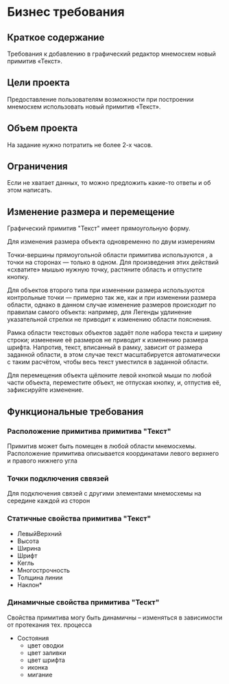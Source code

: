 # Бизнес требования
## Краткое содержание
Требования к добавлению в графический редактор мнемосхем новый примитив «Текст».


## Цели проекта
Предоставление пользователям возможности при построении мнемосхем использовать новый примитив «Текст».  
    
## Объем проекта
На задание нужно потратить не более 2-х часов.

## Ограничения
Если не хватает данных, то можно предложить какие-то ответы и об этом написать.

## Изменение размера и перемещение

Графический примитив "Текст" имеет прямоугольную форму.

Для изменения размера объекта одновременно по двум измерениям

Точки-вершины прямоугольной области примитива используются , а точки на сторонах — только в одном. Для произведения этих действий «схватите» мышью нужную точку, растяните область и отпустите кнопку.

Для объектов второго типа при изменении размера используются контрольные точки — примерно так же, как и при изменении размера области, однако в данном случае изменение размеров происходит по правилам самого объекта: например, для Легенды удлинение указательной стрелки не приводит к изменению области пояснения.

Рамка области текстовых объектов задаёт поле набора текста и ширину строки; изменение её размеров не приводит к изменению размера шрифта. Напротив, текст, вписанный в рамку, зависит от размера заданной области, в этом случае текст масштабируется автоматически с таким расчётом, чтобы весь текст уместился в заданной области.

Для перемещения объекта щёлкните левой кнопкой мыши по любой части объекта, переместите объект, не отпуская кнопку, и, отпустив её, зафиксируйте изменение.
## Функциональные требования

### Расположение примитива примитива "Текст" 
Примитив может быть помещен в любой области мнемосхемы.
Расположение примитива описывается координатами левого верхнего и правого нижнего угла

### Точки подключения сввязей

Для подключения связей с другими элементами мнемосхемы на середине каждой из сторон  

### Статичные свойства примитива "Текст"

* ЛевыйВерхний
* Высота
* Ширина
* Шрифт
* Кегль
* Многострочность
* Толщина линии
* Наклон* 

### Динамичные свойства примитива "Тескт"
Свойства примитива могу быть динамичны – изменяться в зависимости от протекания тех. процесса

* Состояния
    * цвет оводки
    * цвет заливки
    * цвет шрифта
    * иконка
    * мигание
